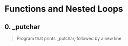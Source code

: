 # **Functions and Nested Loops**

## 0. _putchar
> Program that prints _putchar, followed by a new line.
